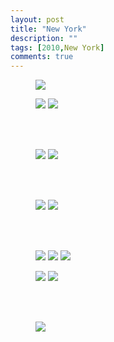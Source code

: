 ```yaml
---
layout: post
title: "New York"
description: ""
tags: [2010,New York]
comments: true
---
```

<figure>
	<img src="/images/201012-NewYork/1.JPG">
    <figcaption></figcaption>
</figure>

<figure class="half">
	<img src="/images/201012-NewYork/2.JPG">
	<img src="/images/201012-NewYork/3.JPG">
    <figcaption></figcaption>
</figure>
<br/>
<br/>

<figure class="half">
	<img src="/images/201012-NewYork/4.JPG">
    <img src="/images/201012-NewYork/5.JPG">
    <figcaption></figcaption>
</figure>
<br/>
<br/>

<figure class="half">
	<img src="/images/201012-NewYork/10.JPG">
	<img src="/images/201012-NewYork/11.JPG">
    <figcaption></figcaption>
</figure>
<br/>
<br/>

<figure class="third">
	<img src="/images/201012-NewYork/6.JPG">
	<img src="/images/201012-NewYork/7.JPG">
	<img src="/images/201012-NewYork/8.JPG">
    <figcaption></figcaption>
</figure>

<figure class="half">
	<img src="/images/201012-NewYork/12.JPG">
	<img src="/images/201012-NewYork/13.JPG">
    <figcaption></figcaption>
</figure>
<br/>
<br/>

<figure>
	<img src="/images/201012-NewYork/14.JPG">
    <figcaption></figcaption>
</figure>